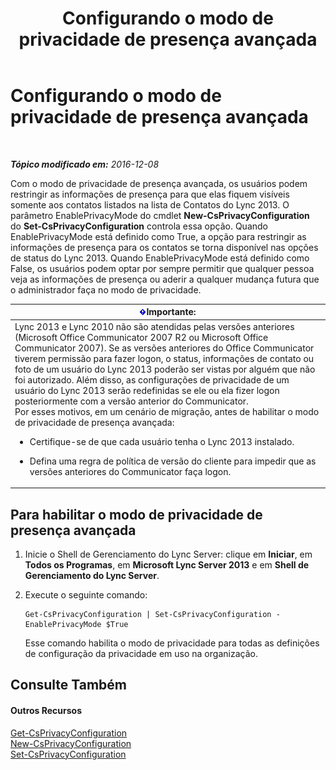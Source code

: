 ﻿---
title: Configurando o modo de privacidade de presença avançada
TOCTitle: Configurando o modo de privacidade de presença avançada
ms:assetid: e7a6b873-486d-4dfb-a967-c48f61f237f3
ms:mtpsurl: https://technet.microsoft.com/pt-br/library/Gg399028(v=OCS.15)
ms:contentKeyID: 49308445
ms.date: 12/10/2016
mtps_version: v=OCS.15
ms.translationtype: HT
---

# Configurando o modo de privacidade de presença avançada

 

_**Tópico modificado em:** 2016-12-08_

Com o modo de privacidade de presença avançada, os usuários podem restringir as informações de presença para que elas fiquem visíveis somente aos contatos listados na lista de Contatos do Lync 2013. O parâmetro EnablePrivacyMode do cmdlet **New-CsPrivacyConfiguration** do **Set-CsPrivacyConfiguration** controla essa opção. Quando EnablePrivacyMode está definido como True, a opção para restringir as informações de presença para os contatos se torna disponível nas opções de status do Lync 2013. Quando EnablePrivacyMode está definido como False, os usuários podem optar por sempre permitir que qualquer pessoa veja as informações de presença ou aderir a qualquer mudança futura que o administrador faça no modo de privacidade.

<table>
<colgroup>
<col style="width: 100%" />
</colgroup>
<thead>
<tr class="header">
<th><img src="images/Gg425939.important(OCS.15).gif" title="important" alt="important" />Importante:</th>
</tr>
</thead>
<tbody>
<tr class="odd">
<td>Lync 2013 e Lync 2010 não são atendidas pelas versões anteriores (Microsoft Office Communicator 2007 R2 ou Microsoft Office Communicator 2007). Se as versões anteriores do Office Communicator tiverem permissão para fazer logon, o status, informações de contato ou foto de um usuário do Lync 2013 poderão ser vistas por alguém que não foi autorizado. Além disso, as configurações de privacidade de um usuário do Lync 2013 serão redefinidas se ele ou ela fizer logon posteriormente com a versão anterior do Communicator.<br />
Por esses motivos, em um cenário de migração, antes de habilitar o modo de privacidade de presença avançada:
<ul>
<li><p>Certifique-se de que cada usuário tenha o Lync 2013 instalado.</p></li>
<li><p>Defina uma regra de política de versão do cliente para impedir que as versões anteriores do Communicator faça logon.</p></li>
</ul></td>
</tr>
</tbody>
</table>


## Para habilitar o modo de privacidade de presença avançada

1.  Inicie o Shell de Gerenciamento do Lync Server: clique em **Iniciar**, em **Todos os Programas**, em **Microsoft Lync Server 2013** e em **Shell de Gerenciamento do Lync Server**.

2.  Execute o seguinte comando:
    
        Get-CsPrivacyConfiguration | Set-CsPrivacyConfiguration -EnablePrivacyMode $True
    
    Esse comando habilita o modo de privacidade para todas as definições de configuração da privacidade em uso na organização.

## Consulte Também

#### Outros Recursos

[Get-CsPrivacyConfiguration](get-csprivacyconfiguration.md)  
[New-CsPrivacyConfiguration](new-csprivacyconfiguration.md)  
[Set-CsPrivacyConfiguration](set-csprivacyconfiguration.md)


